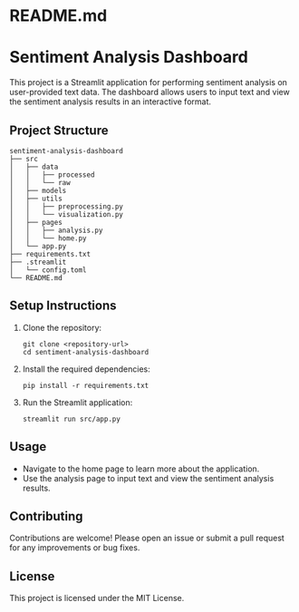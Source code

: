# README.md

# Sentiment Analysis Dashboard

This project is a Streamlit application for performing sentiment analysis on user-provided text data. The dashboard allows users to input text and view the sentiment analysis results in an interactive format.

## Project Structure

```
sentiment-analysis-dashboard
├── src
│   ├── data
│   │   ├── processed
│   │   └── raw
│   ├── models
│   ├── utils
│   │   ├── preprocessing.py
│   │   └── visualization.py
│   ├── pages
│   │   ├── analysis.py
│   │   └── home.py
│   └── app.py
├── requirements.txt
├── .streamlit
│   └── config.toml
└── README.md
```

## Setup Instructions

1. Clone the repository:
   ```
   git clone <repository-url>
   cd sentiment-analysis-dashboard
   ```

2. Install the required dependencies:
   ```
   pip install -r requirements.txt
   ```

3. Run the Streamlit application:
   ```
   streamlit run src/app.py
   ```

## Usage

- Navigate to the home page to learn more about the application.
- Use the analysis page to input text and view the sentiment analysis results.

## Contributing

Contributions are welcome! Please open an issue or submit a pull request for any improvements or bug fixes.

## License

This project is licensed under the MIT License.